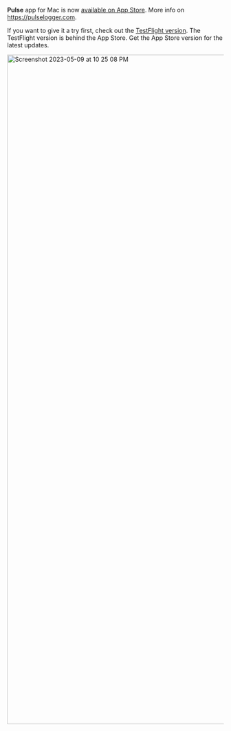 **Pulse** app for Mac is now [available on App Store](https://apps.apple.com/us/app/pulse-network-logger/id6661031747). More info on https://pulselogger.com. 

If you want to give it a try first, check out the [TestFlight version](https://testflight.apple.com/join/1jcanE3q). The TestFlight version is behind the App Store. Get the App Store version for the latest updates.

<img width="1559" alt="Screenshot 2023-05-09 at 10 25 08 PM" src="https://github.com/kean/Pulse/assets/1567433/6ba7d6a7-7033-4f81-89f2-338eff7ef82e">
